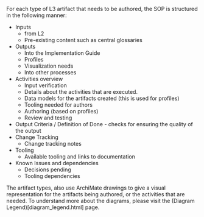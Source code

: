 For each type of L3 artifact that needs to be authored, the SOP is structured in the following manner:

* Inputs 
  - from L2
  - Pre-existing content such as central glossaries
* Outputs
  - Into the Implementation Guide
  - Profiles 
  - Visualization needs
  - Into other processes
* Activities overview
  - Input verification  
  - Details about the activities that are executed. 
  - Data models for the artifacts created (this is used for profiles) 
  - Tooling needed for authors 
  - Authoring (based on profiles) 
  - Review and testing 
* Output Criteria / Definition of Done - checks for ensuring the quality of the output
* Change Tracking
  - Change tracking notes
* Tooling
  - Available tooling and links to documentation
* Known Issues and dependencies
  - Decisions pending
  - Tooling dependencies

The artifact types, also use ArchiMate drawings to give a visual representation for the artifacts being authored, or the activities that are needed. To understand more about the diagrams, please visit the (Diagram Legend)[diagram_legend.html] page.